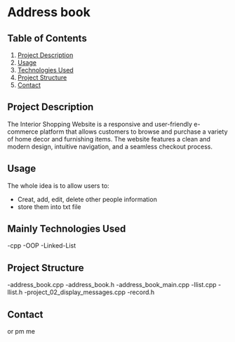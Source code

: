 # Address book

## Table of Contents
1. [Project Description](#project-description)
2. [Usage](#usage)
3. [Technologies Used](#mainly-technologies-used)
4. [Project Structure](#project-structure)
5. [Contact](#contact)

## Project Description
The Interior Shopping Website is a responsive and user-friendly e-commerce platform that allows customers to browse and purchase a variety of home decor and furnishing items. The website features a clean and modern design, intuitive navigation, and a seamless checkout process.

## Usage
The whole idea is to allow users to:
- Creat, add, edit, delete other people information
- store them into txt file

## Mainly Technologies Used
-cpp
-OOP
-Linked-List

## Project Structure

-address_book.cpp
-address_book.h
-address_book_main.cpp
-llist.cpp
-llist.h
-project_02_display_messages.cpp
-record.h


## Contact
or pm me

